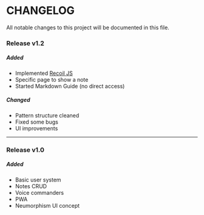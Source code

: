 # CHANGELOG
All notable changes to this project will be documented in this file.

### Release v1.2
##### Added
- Implemented [Recoil JS](https://recoiljs.org/)
- Specific page to show a note
- Started Markdown Guide (no direct access)


##### Changed
- Pattern structure cleaned
- Fixed some bugs
- UI improvements

--------

### Release v1.0
##### Added
- Basic user system
- Notes CRUD
- Voice commanders
- PWA
- Neumorphism UI concept